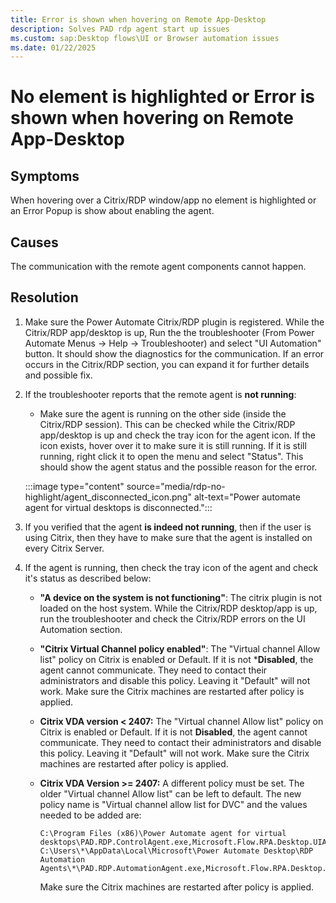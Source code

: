 ```yaml
---
title: Error is shown when hovering on Remote App-Desktop
description: Solves PAD rdp agent start up issues
ms.custom: sap:Desktop flows\UI or Browser automation issues
ms.date: 01/22/2025
---
```


# No element is highlighted or Error is shown when hovering on Remote App-Desktop

## Symptoms

When hovering over a Citrix/RDP window/app no element is highlighted or an Error Popup is show about enabling the agent.

## Causes

The communication with the remote agent components cannot happen.

## Resolution

1. Make sure the Power Automate Citrix/RDP plugin is registered. While the Citrix/RDP app/desktop is up, Run the the troubleshooter (From Power Automate Menus -> Help -> Troubleshooter) and select "UI Automation" button. It should show the diagnostics for the communication. If an error occurs in the Citrix/RDP section, you can expand it for further details and possible fix.
2. If the troubleshooter reports that the remote agent is **not running**:  
   - Make sure the agent is running on the other side (inside the  Citrix/RDP session). This can be checked while the Citrix/RDP app/desktop is up and check the tray icon for the agent icon. If the icon exists, hover over it to make sure it is still running. If it is still running, right click it to open the menu and select "Status". This should show the agent status and the possible reason for the error.

   :::image type="content" source="media/rdp-no-highlight/agent_disconnected_icon.png" alt-text="Power automate agent for virtual desktops is disconnected.":::

3. If you verified that the agent **is indeed not running**, then if the user is using Citrix, then they have to make sure that the agent is installed on every Citrix Server.

4. If the agent is running, then check the tray icon of the agent and check it's status as described below:
   - **"A device on the system is not functioning"**: The citrix plugin is not loaded on the host system. While the Citrix/RDP desktop/app is up, run the troubleshooter and check the Citrix/RDP errors on the UI Automation section.
   - **"Citrix Virtual Channel policy enabled"**: The "Virtual channel Allow list" policy on Citrix is enabled or Default. If it is not ***Disabled**, the agent cannot communicate. They need to contact their administrators and disable this policy. Leaving it "Default" will not work. Make sure the Citrix machines are restarted after policy is applied.
   - **Citrix VDA version < 2407:** The "Virtual channel Allow list" policy on Citrix is enabled or Default. If it is not **Disabled**, the agent cannot communicate. They need to contact their administrators and disable this policy. Leaving it "Default" will not work. Make sure the Citrix machines are restarted after policy is applied. 
   - **Citrix VDA Version >= 2407:** A different policy must be set. The older "Virtual channel Allow list" can be left to default. The new policy name is "Virtual channel allow list for DVC" and the values needed to be added are:

       ```
       C:\Program Files (x86)\Power Automate agent for virtual desktops\PAD.RDP.ControlAgent.exe,Microsoft.Flow.RPA.Desktop.UIAutomation.RDP.DVC.Plugin,PAD\CONTROL  
       C:\Users\*\AppData\Local\Microsoft\Power Automate Desktop\RDP Automation Agents\*\PAD.RDP.AutomationAgent.exe,Microsoft.Flow.RPA.Desktop.UIAutomation.RDP.DVC.Plugin,PAD\UIA
       ```
        Make sure the Citrix machines are restarted after policy is applied.

